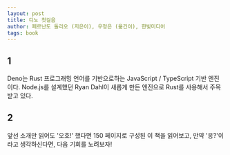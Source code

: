 ```yaml
---
layout: post
title: 디노 첫걸음
author: 페르난도 돌리오 (지은이), 우정은 (옮긴이), 한빛미디어
tags: book
---
```


## 1

Deno는 Rust 프로그래밍 언어를 기반으로하는 JavaScript / TypeScript 기반 엔진이다. Node.js를 설계했던 Ryan Dahl이 새롭게 만든 엔진으로 Rust를 사용해서 주목받고 있다.

## 2

앞선 소개만 읽어도 '오호!' 했다면 150 페이지로 구성된 이 책을 읽어보고, 만약 '응?'이라고 생각하신다면, 다음 기회를 노려보자!
